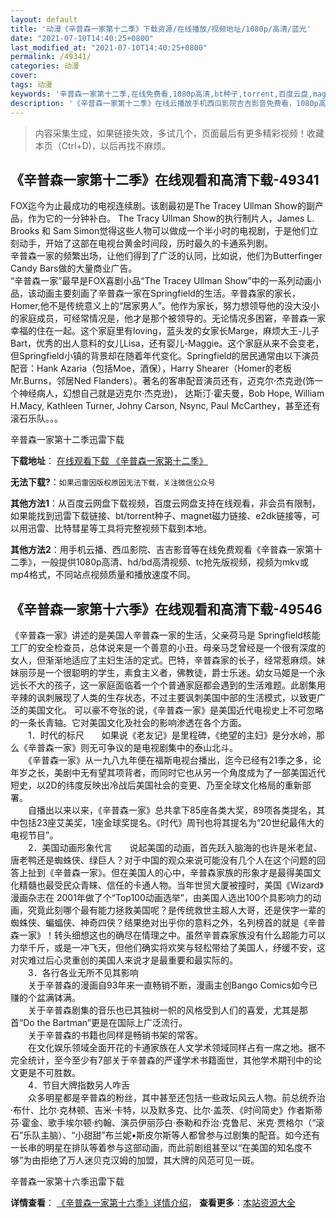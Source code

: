 ```yaml
---
layout: default
title: '动漫《辛普森一家第十二季》下载资源/在线播放/视频地址/1080p/高清/蓝光'
date: "2021-07-10T14:40:25+0800"
last_modified_at: "2021-07-10T14:40:25+0800"
permalink: /49341/
categories: 动漫
cover:
tags: 动漫
keywords: '辛普森一家第十二季,在线免费看,1080p高清,bt种子,torrent,百度云盘,magnet,磁力链,迅雷下载资源'
description: '《辛普森一家第十二季》在线云播放手机西瓜影院吉吉影音免费看，1080p高清bd/hd未删减完整版和tc抢先枪版，mkv/mp4格式，附带bt/torrent种子、magnet/磁力链、百度云盘、网盘资源迅雷下载链接'
---
```


>内容采集生成，如果链接失效，多试几个，页面最后有更多精彩视频！收藏本页（Ctrl+D)，以后再找不麻烦。


## 《辛普森一家第十二季》在线观看和高清下载-49341

FOX迄今为止最成功的电视连续剧。该剧最初是The Tracey Ullman Show的副产品，作为它的一分钟补白。 The Tracy Ullman Show的执行制片人，James L. Brooks 和 Sam Simon觉得这些人物可以做成一个半小时的电视剧，于是他们立刻动手，开始了这部在电视台黄金时间段，历时最久的卡通系列剧。<br />辛普森一家的频繁出场，让他们得到了广泛的认同，比如说，他们为Butterfinger Candy Bars做的大量商业广告。<br />“辛普森一家&rdquo;最早是FOX喜剧小品“The Tracey Ullman Show”中的一系列动画小品，该动画主要刻画了辛普森一家在Springfield的生活。辛普森家的家长，Homer,他不是传统意义上的&ldquo;居家男人”。他作为家长，努力想领导他的没大没小的家庭成员，可经常情况是，他才是那个被领导的。无论情况多困窘，辛普森一家幸福的住在一起。这个家庭里有loving，蓝头发的女家长Marge，麻烦大王-儿子Bart，优秀的出人意料的女儿Lisa，还有婴儿-Maggie。这个家庭从来不会变老，但Springfield小镇的背景却在随着年代变化。Springfield的居民通常由以下演员配音：Hank Azaria（包括Moe，酒保），Harry Shearer（Homer的老板Mr.Burns，邻居Ned Flanders）。著名的客串配音演员还有，迈克尔·杰克逊(饰一个神经病人，幻想自己就是迈克尔&middot;杰克逊)， 达斯汀·霍夫曼，Bob Hope, William H.Macy, Kathleen Turner, Johny Carson, Nsync, Paul McCarthey，甚至还有滚石乐队。。。


辛普森一家第十二季迅雷下载

**下载地址**： [在线观看下载 《辛普森一家第十二季》](https://www.993dy.com//vod-detail-id-4263.html) 


**无法下载?**：`如果迅雷因版权原因无法下载，关注微信公众号 `

**其他方法1**：从百度云网盘下载视频，百度云网盘支持在线观看，非会员有限制，如果能找到迅雷下载链接、bt/torrent种子、magnet磁力链接、e2dk链接等，可以用迅雷、比特彗星等工具将完整视频下载到本地。

**其他方法2**：用手机云播、西瓜影院、吉吉影音等在线免费观看《辛普森一家第十二季》，一般提供1080p高清、hd/bd高清视频、tc抢先版视频，视频为mkv或mp4格式，不同站点视频质量和播放速度不同。


## 《辛普森一家第十六季》在线观看和高清下载-49546

《辛普森一家》讲述的是美国人辛普森一家的生活，父亲荷马是 Springfield核能工厂的安全检查员，总体说来是一个善意的小丑。母亲马芝曾经是一个很有深度的女人，但渐渐地适应了主妇生活的定式。巴特，辛普森家的长子，经常惹麻烦。妹妹丽莎是一个很聪明的学生，素食主义者，佛教徒，爵士乐迷。幼女马姬是一个永远长不大的孩子，这一家庭面临着一个个普通家庭都会遇到的生活难题。此剧集用辛辣的讽刺展现了人类的生存状态，不过主要讽刺美国中部的生活模式，以致更广泛的美国文化。 可以豪不夸张的说，《辛普森一家》是美国近代电视史上不可忽略的一条长青轴。它对美国文化及社会的影响渗透在各个方面。<br />　　1．时代的标尺　　如果说《老友记》是里程碑，《绝望的主妇》是分水岭，那么《辛普森一家》则无可争议的是电视剧集中的泰山北斗。<br />　　《辛普森一家》从一九八九年便在福斯电视台播出，迄今已经有21季之多，论年岁之长，美剧中无有望其项背者，而同时它也从另一个角度成为了一部美国近代短史，以2D的纬度反映出冷战后美国社会的变更、乃至全球文化格局的重新部署。<br />　　自播出以来以来，《辛普森一家》总共拿下85座各类大奖，89项各类提名，其中包括23座艾美奖，1座金球奖提名。《时代》周刊也将其提名为&ldquo;20世纪最伟大的电视节目&rdquo;。<br />　　2．美国动画形象代言　　说起美国的动画，首先跃入脑海的也许是米老鼠、唐老鸭还是蜘蛛侠、绿巨人？对于中国的观众来说可能没有几个人在这个问题的回答上扯到《辛普森一家》。但在美国人的心中，辛普森家族的形象才是最得美国文化精髓也最受民众青睐、信任的卡通人物。当年世贸大厦被撞时，美国《Wizard》漫画杂志在 2001年做了个“Top100动画选举”，由美国人选出100个具影响力的动画，究竟此刻哪个最有能力拯救美国呢？是传统救世主超人大哥，还是侠字一辈的蜘蛛侠、蝙蝠侠、神奇四侠？结果绝对出乎你的意料之外，名列榜首的就是《辛普森一家》！转头细想这也的确尽在情理之中。虽然辛普森家族没有什么超能力可以力举千斤，或是一冲飞天，但他们确实将欢笑与轻松带给了美国人，纾缓不安，这对灾难过后心灵重创的美国人来说才是最重要和最实际的。<br />　　3．各行各业无所不见其影响<br />　　关于辛普森的漫画自93年来一直畅销不断，漫画主创Bango Comics如今已赚的个盆满钵满。<br />　　关于辛普森剧集的音乐也已其独树一帜的风格受到人们的喜爱，尤其是那首&ldquo;Do the Bartman”更是在国际上广泛流行。<br />　　关于辛普森的书籍也同样是畅销书架的常客。<br />　　在文化娱乐领域全面开花的卡通家族在人文学术领域同样占有一席之地。据不完全统计，至今至少有7部关于辛普森的严谨学术书籍面世，其他学术期刊中的论文更是不可胜数。<br />　　4．节目大牌指数另人咋舌<br />　　众多明星都是辛普森的粉丝，其中甚至还包括一些政坛风云人物。前总统乔治·布什、比尔&middot;克林顿、吉米&middot;卡特，以及默多克、比尔&middot;盖茨、《时间简史》作者斯蒂芬·霍金、歌手埃尔顿·约翰、演员伊丽莎白&middot;泰勒和乔治&middot;克鲁尼、米克&middot;贾格尔（“滚石”乐队主脑）、&ldquo;小甜甜&rdquo;布兰妮&bull;斯皮尔斯等人都曾参与过剧集的配音。如今还有一长串的明星在排队等着参与这部动画，而此前剧组甚至以“在美国的知名度不够&rdquo;为由拒绝了万人迷贝克汉姆的加盟，其大牌的风范可见一斑。


辛普森一家第十六季迅雷下载

**详情查看**： [《辛普森一家第十六季》详情介绍](/movie/49546/)， **查看更多**：[本站资源大全](/movie/t/all/)


